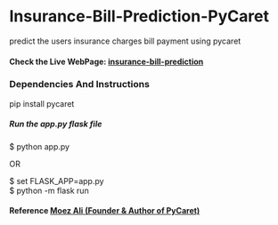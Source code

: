 # Insurance-Bill-Prediction-PyCaret
predict the users insurance charges bill payment using pycaret

<h4> Check the Live WebPage: <a href="https://insurance-bill-prediction.herokuapp.com/">insurance-bill-prediction</a></h4>

<h3>Dependencies And Instructions</h3>
<p>pip install pycaret</p>
<h5>Run the app.py flask file</h5>
<p> $ python app.py

OR

$ set FLASK_APP=app.py<br>
$ python -m flask run</p>


<h4> Reference <a href="https://towardsdatascience.com/build-and-deploy-your-first-machine-learning-web-app-e020db344a99">Moez Ali (Founder & Author of PyCaret)</a></h4>
